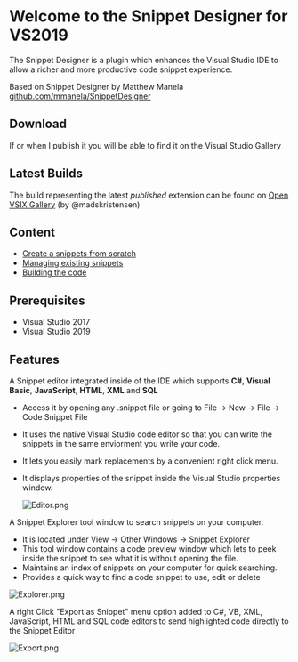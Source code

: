 # Welcome to the Snippet Designer for VS2019

The Snippet Designer is a plugin which enhances the Visual Studio IDE to allow a richer and more productive code snippet experience.

Based on Snippet Designer by Matthew Manela [github.com/mmanela/SnippetDesigner](https://github.com/mmanela/SnippetDesigner)

## Download

If or when I publish it you will be able to find it on the Visual Studio Gallery

## Latest Builds

The build representing the latest *published* extension can be found on [Open VSIX Gallery](http://vsixgallery.com/extension/FE226ACE-3946-45AA-81FD-34CFD62207B9/) (by @madskristensen)

## Content

* [Create a snippets from scratch](https://github.com/mmanela/SnippetDesginer/wiki/Creating-a-snippet-from-scratch)
* [Managing existing snippets](https://github.com/mmanela/SnippetDesginer/wiki/Manage-Existing-Snippets)
* [Building the code](https://github.com/mmanela/SnippetDesginer/wiki/Building-the-code)

## Prerequisites 

* Visual Studio 2017
* Visual Studio 2019

## Features

A Snippet editor integrated inside of the IDE which supports **C#**, **Visual Basic**, **JavaScript**, **HTML**, **XML** and **SQL**

* Access it by opening any .snippet file or going to File -> New -> File -> Code Snippet File
* It uses the native Visual Studio code editor so that you can write the snippets in the same enviorment you write your code.
* It lets you easily mark replacements by a convenient right click menu.
* It displays properties of the snippet inside the Visual Studio properties window.

  ![Editor.png](https://raw.githubusercontent.com/mmanela/SnippetDesginer/master/images/Editor.png)

A Snippet Explorer tool window to search snippets on your computer.

* It is located under View -> Other Windows -> Snippet Explorer
* This tool window contains a code preview window which lets to peek inside the snippet to see what it is without opening the file.
* Maintains an index of snippets on your computer for quick searching.
* Provides a quick way to find a code snippet to use, edit or delete

![Explorer.png](https://raw.githubusercontent.com/mmanela/SnippetDesginer/master/images/Explorer.png)

A right Click "Export as Snippet" menu option added to C#, VB, XML, JavaScript, HTML and SQL code editors to send highlighted code directly to the Snippet Editor

 ![Export.png](https://raw.githubusercontent.com/mmanela/SnippetDesginer/master/images/Export.png)
